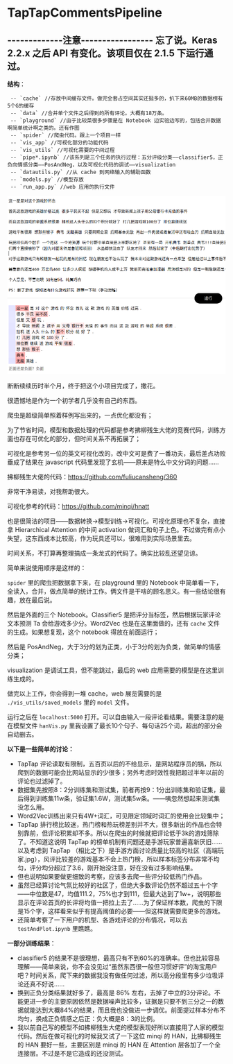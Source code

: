 # TapTapCommentsPipeline

-------------注意-----------------
忘了说。Keras 2.2.x 之后 API 有变化。该项目仅在 2.1.5 下运行通过。
---------------------------------

**结构**：
```
 -- `cache` //存放中间缓存文件。做完全套占空间其实还挺多的，扒下来60MB的数据楞有5个G的缓存
 -- `data` //合并单个文件之后得到的所有评论。大概有18万条。
 -- `playground` //由于比较菜很多步骤是在 Notebook 边实验边写的，包括合并数据啊简单统计啊之类的。还有作图
 -- `spider` //爬虫代码。跟上一个项目一样
 -- `vis_app` //可视化部分的功能代码
 -- `vis_utils` //可视化需要的中间过程
 -- `pipe*.ipynb` //该系列是三个任务的执行过程：五分评级分类——classifier5，正负向情感分类——PosAndNeg，以及可视化代码的调试——visualization
 -- `datautils.py` //从 cache 到网络输入的辅助函数
 -- `models.py` //模型存放
 -- `run_app.py` //web 应用的执行文件
```

![sample](./sample.png)
 
断断续续历时半个月，终于把这个小项目完成了，撒花。

很遗憾地是作为一个初学者几乎没有自己的东西。

爬虫是超级简单照着样例写出来的，一点优化都没有；

为了节省时间，模型和数据处理的代码都是参考拂柳残生大佬的竞赛代码，训练方面也存在可优化的部分，但时间关系不再拓展了；

可视化是参考另一位的英文可视化改的，改中文可是费了一番功夫，最后差点功败垂成了结果在 javascript 代码里发现了玄机——原来是特么中文分词的问题……


拂柳残生大佬的代码：https://github.com/fuliucansheng/360

非常干净易读，对我帮助很大。

可视化参考的代码：https://github.com/minqi/hnatt

也是很简洁的项目——数据转换->模型训练->可视化。可视化原理也不复杂，直接拿 Hierarchical Attention 的中间 activation 做词汇和句子上色。不过做完有点小失望，这东西成本比较高，作为玩具还可以，很难用到实际场景里去。

时间关系，不打算再整理搞成一条龙式的代码了。确实比较乱还望见谅。

简单来说使用顺序是这样的：

`spider` 里的爬虫把数据拿下来，在 playground 里的 Notebook 中简单看一下，全读入，合并，做点简单的统计工作。俩文件是干啥的顾名思义。有一些结论很有趣，放在最后说。

然后是外面的三个 Notebook。Classifier5 是把评分当标签，然后根据玩家评论文本预测 Ta 会给游戏多少分。Word2Vec 也是在这里面做的，还有 `cache` 文件的生成。如果想复现，这个 notebook 得放在前面运行；

然后是 PosAndNeg，大于3分的划为正类，小于3分的划为负类，做简单的情感分类；

visualization 是调试工具，但不能跳过，最后的 web 应用需要的模型是在这里训练生成的。

做完以上工作，你会得到一堆 cache，web 展览需要的是 `./vis_utils/saved_models` 里的 `model` 文件。

运行之后在 `localhost:5000` 打开。可以自由输入一段评论看结果。需要注意的是在模型文件 `hanVis.py` 里我设置了最长10个句子、每句话25个词，超出的部分会自动删去。

**以下是一些简单的讨论：**
 - TapTap 评论读取有限制，五百页以后的不给显示，是网站程序员的锅，所以爬到的数据可能会比网站显示的少很多；另外考虑时效性我把超过半年以前的评论也过滤掉了。
 - 数据集先按照8：2分训练集和测试集，前者再按9：1分出训练集和验证集，最后得到训练集11w条，验证集1.6W，测试集5w条。——咦忽然想起来测试集没怎么用。
 - Word2Vec训练出来只有4W+词汇，可见限定领域时词汇的使用会比较集中；
 - TapTap 排行榜比较迷，热门榜和热玩榜差别并不大，很多新出的作品也会特别靠前，但评论积累却不多。所以在爬虫的时候就把评论低于3k的游戏筛除了。不知道这说明 TapTap 的榜单机制有问题还是手游玩家普遍喜新厌旧……以及考虑到 TapTap （相比之下）是手游方面讨论质量比较高的社区（高端玩家.jpg），风评比较差的游戏基本不会上热门榜，所以样本标签分布非常不均匀，评分均分超过了3.6，刚开始没注意，好在没有过多影响结果。
 - 但也说明如果要做更细致的考察，应该多去爬一些评分较低热门作品。
 - 虽然已经算讨论气氛比较好的社区了，但绝大多数评论仍然不超过五十个字——中位数是47，均值111.2，75%也才到111，但最大达到了1w+，说明那些显示在评论首页的长评将均值一把拉上去了……为了保证样本数，爬虫的下限是15个字，这样看来似乎有提高阈值的必要——但这样就需要爬更多的游戏。
 - 还简单考察了一下用户的机型、各游戏评论的分布情况，可以去 `testAndPlot.ipynb` 里瞧瞧。


**一部分训练结果**：
 - classifier5 的结果不是很理想，最高只有不到60%的准确率。但也比较容易理解——简单来说，你不会没见过“虽然东西很一般但习惯好评”的淘宝用户吧？时间关系，爬下来的数据我没有做任何过滤，所以高分段里有多少垃圾评论还真不好说……
 - 换到正负分类结果就好多了，最高是 86% 左右，去掉了中立的3分评论。不能更进一步的主要原因依然是数据噪声比较多，证据是只要不到三分之一的数据就能达到大概84%的结果，而且我也没做进一步调优。前面提过样本分布不均匀，换成正负情感之后正：负大概是8：3的比例。
 - 我以前自己写的模型不如拂柳残生大佬的模型表现好所以直接用了人家的模型代码。然后在做可视化的时候我又试了一下这位 minqi 的 HAN，比拂柳残生的 HAN 要好一些，主要区别是 minqi 的 HAN 在 Attention 层各加了一个全连接层。不过是不是它造成的还没测试。


